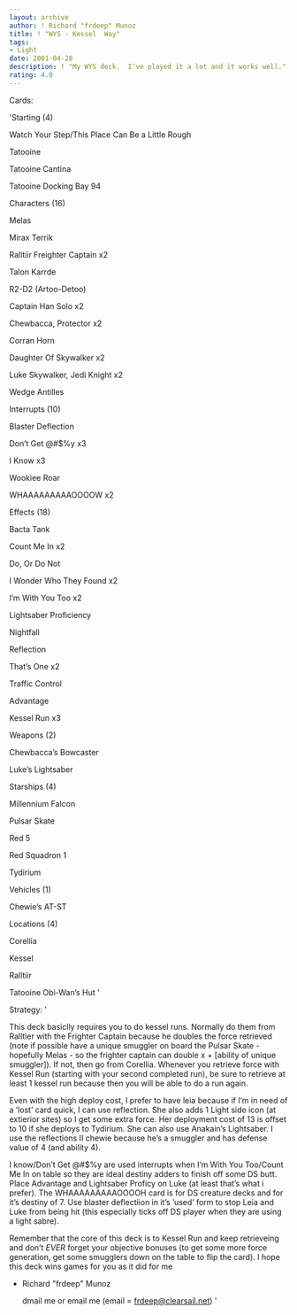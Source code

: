 ```yaml
---
layout: archive
author: ! Richard "frdeep" Munoz
title: ! "WYS - Kessel  Way"
tags:
- Light
date: 2001-04-28
description: ! "My WYS deck.  I’ve played it a lot and it works well."
rating: 4.0
---
```

Cards: 

'Starting (4)

Watch Your Step/This Place Can Be a Little Rough

Tatooine 

Tatooine Cantina 

Tatooine Docking Bay 94 


Characters (16)

Melas 

Mirax Terrik 

Ralltiir Freighter Captain  x2

Talon Karrde 

R2-D2 (Artoo-Detoo) 

Captain Han Solo  x2

Chewbacca, Protector  x2

Corran Horn

Daughter Of Skywalker  x2

Luke Skywalker, Jedi Knight  x2

Wedge Antilles 


Interrupts (10)

Blaster Deflection 

Don’t Get @#$%y  x3

I Know  x3

Wookiee Roar 

WHAAAAAAAAAOOOOW  x2


Effects (18)

Bacta Tank 

Count Me In  x2

Do, Or Do Not 

I Wonder Who They Found  x2

I’m With You Too  x2

Lightsaber Proficiency 

Nightfall 

Reflection 

That’s One  x2

Traffic Control 

Advantage 

Kessel Run  x3


Weapons (2)

Chewbacca’s Bowcaster 

Luke’s Lightsaber 


Starships (4)

Millennium Falcon 

Pulsar Skate 

Red 5 

Red Squadron 1 

Tydirium


Vehicles (1)

Chewie’s AT-ST 


Locations (4)

Corellia 

Kessel 

Ralltiir 

Tatooine Obi-Wan’s Hut  '

Strategy: '

This deck basiclly requires you to do kessel runs.  Normally do them from Ralltier with the Frighter Captain because he doubles the force retrieved (note if possible have a unique smuggler on board the Pulsar Skate - hopefully Melas - so the frighter captain can double x + [ability of unique smuggler]).  If not, then go from Corellia.  Whenever you retrieve force with Kessel Run (starting with your second completed run), be sure to retrieve at least 1 kessel run because then you will be able to do a run again. <g>


Even with the high deploy cost, I prefer to have leia because if I’m in need of a ’lost’ card quick, I can use reflection.  She also adds 1 Light side icon (at extierior sites) so I get some extra force.  Her deployment cost of 13 is offset to 10 if she deploys to Tydirium.  She can also use Anakain’s Lightsaber.  I use the reflections II chewie because he’s a smuggler and has defense value of 4 (and ability 4).


I know/Don’t Get @#$%y are used interrupts when I’m With You Too/Count Me In on table so they are ideal destiny adders to finish off some DS butt.  Place Advantage and Lightsaber Proficy on Luke (at least that’s what i prefer).  The WHAAAAAAAAAOOOOH card is for DS creature decks and for it’s destiny of 7.  Use blaster deflectiion in it’s ’used’ form to stop Leia and Luke from being hit (this especially ticks off DS player when they are using a light sabre).


Remember that the core of this deck is to Kessel Run and keep retrieveing and don’t _EVER_ forget your objective bonuses (to get some more force generation, get some smugglers down on the table to flip the card).  I hope this deck wins games for you as it did for me


- Richard "frdeep" Munoz

  dmail me or email me (email = frdeep@clearsail.net) '